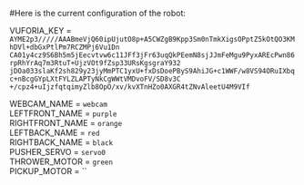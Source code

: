 #Here is the current configuration of the robot:

VUFORIA_KEY = ```AYME2p3/////AAABmeVjQ60ipUjutO8p+A5CWZgB9Kpp3Sm0nTmkXigsOPptZ5kOtQO3KMhDVl+dbGxPtlPm7RCZMPj6Vu1Dn
CA01y4cz9S6Bh5m5jEecvtvw6c11JFf3jFr63uqQkPEemN8sjJJmFeMgu9PyxAREcPwn86rpRhYrAq7m3RtuT+UjzVOt9fZsp33URsKgsgraY932
jDOa033slaKf2sh829y23jyMmPTC1yxU+fxDsDoePByS9AhiJG+c1WWF/w8VS94ORuIXbqc+nBcgGYpLXtFYLZLAPTyNkCgWWtVMDvoFV/SD8v3C
+/cpz4+uIjzfqtqimyZlb8OpO/xv/kvXTnHZo0AXGR4tZNvAleetU4M9VIf```

WEBCAM_NAME = `webcam`\
LEFTFRONT_NAME = `purple`\
RIGHTFRONT_NAME = `orange`\
LEFTBACK_NAME = `red`\
RIGHTBACK_NAME = `black`\
PUSHER_SERVO = `servo0`\
THROWER_MOTOR = `green`\
PICKUP_MOTOR = ``